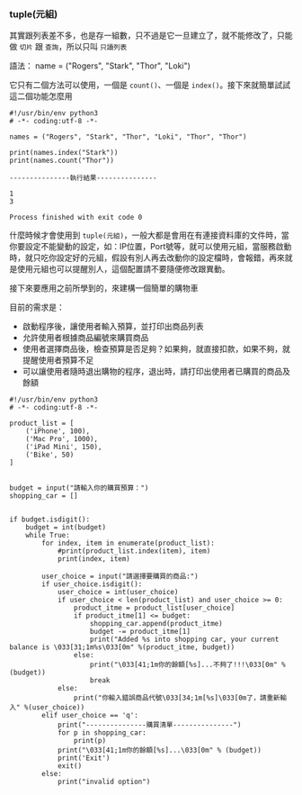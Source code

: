 ### tuple(元組)

其實跟列表差不多，也是存一組數，只不過是它一旦建立了，就不能修改了，只能做 `切片` 跟 `查詢`，所以只叫 `只讀列表`

語法： name = ("Rogers", "Stark", "Thor", "Loki")

它只有二個方法可以使用，一個是 `count()`、一個是 `index()`。接下來就簡單試試這二個功能怎麼用

```
#!/usr/bin/env python3
# -*- coding:utf-8 -*-

names = ("Rogers", "Stark", "Thor", "Loki", "Thor", "Thor")

print(names.index("Stark"))
print(names.count("Thor"))

---------------執行結果---------------

1
3

Process finished with exit code 0
```

什麼時候才會使用到 `tuple(元組)`，一般大都是會用在有連接資料庫的文件時，當你要設定不能變動的設定，如：IP位置，Port號等，就可以使用元組，當服務啟動時，就只吃你設定好的元組，假設有別人再去改動你的設定檔時，會報錯，再來就是使用元組也可以提醒別人，這個配置請不要隨便修改跟異動。


接下來要應用之前所學到的，來建構一個簡單的購物車

目前的需求是：

* 啟動程序後，讓使用者輸入預算，並打印出商品列表
* 允許使用者根據商品編號來購買商品
* 使用者選擇商品後，檢查預算是否足夠？如果夠，就直接扣款，如果不夠，就提醒使用者預算不足
* 可以讓使用者隨時退出購物的程序，退出時，請打印出使用者已購買的商品及餘額



```
#!/usr/bin/env python3
# -*- coding:utf-8 -*-

product_list = [
    ('iPhone', 100),
    ('Mac Pro', 1000),
    ('iPad Mini', 150),
    ('Bike', 50)
]


budget = input("請輸入你的購買預算：")
shopping_car = []


if budget.isdigit():
    budget = int(budget)
    while True:
        for index, item in enumerate(product_list):
            #print(product_list.index(item), item)
            print(index, item)

        user_choice = input("請選擇要購買的商品:")
        if user_choice.isdigit():
            user_choice = int(user_choice)
            if user_choice < len(product_list) and user_choice >= 0:
                product_itme = product_list[user_choice]
                if product_itme[1] <= budget:
                    shopping_car.append(product_itme)
                    budget -= product_itme[1]
                    print("Added %s into shopping car, your current balance is \033[31;1m%s\033[0m" %(product_itme, budget))
                else:
                    print("\033[41;1m你的餘額[%s]...不夠了!!!\033[0m" %(budget))
                    break
            else:
                print("你輸入錯誤商品代號\033[34;1m[%s]\033[0m了，請重新輸入" %(user_choice))
        elif user_choice == 'q':
            print("---------------購買清單---------------")
            for p in shopping_car:
                print(p)
            print("\033[41;1m你的餘額[%s]...\033[0m" % (budget))
            print('Exit')
            exit()
        else:
            print("invalid option")
```